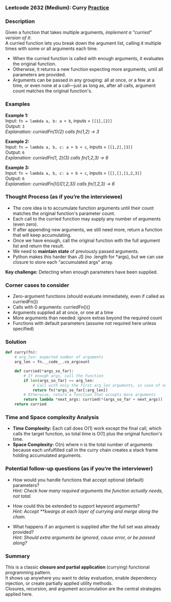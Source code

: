 ### Leetcode 2632 (Medium): Curry [Practice](https://leetcode.com/problems/curry)

### Description  
Given a function that takes multiple arguments, *implement a "curried" version of it*:  
A curried function lets you break down the argument list, calling it multiple times with some or all arguments each time.  
- When the curried function is called with enough arguments, it evaluates the original function.  
- Otherwise, it returns a new function expecting more arguments, until all parameters are provided.  
- Arguments can be passed in any grouping: all at once, or a few at a time, or even none at a call—just as long as, after all calls, argument count matches the original function's.  

### Examples  

**Example 1:**  
Input: `fn = lambda a, b: a + b`, inputs = `[[1],[2]]`  
Output: `3`  
*Explanation: curriedFn(1)(2) calls fn(1,2) → 3*

**Example 2:**  
Input: `fn = lambda a, b, c: a + b + c`, inputs = `[[1,2],[3]]`  
Output: `6`  
*Explanation: curriedFn(1, 2)(3) calls fn(1,2,3) → 6*

**Example 3:**  
Input: `fn = lambda a, b, c: a + b + c`, inputs = `[[],[],[1,2,3]]`  
Output: `6`  
*Explanation: curriedFn()()([1,2,3]) calls fn(1,2,3) → 6*


### Thought Process (as if you’re the interviewee)  
- The core idea is to accumulate function arguments until their count matches the original function's parameter count.  
- Each call to the curried function may supply any number of arguments (even zero).  
- If after appending new arguments, we still need more, return a function that will keep accumulating.  
- Once we have enough, call the original function with the full argument list and return the result.
- We need to **maintain state** of previously passed arguments.  
- Python makes this harder than JS (no .length for *args), but we can use closure to store each "accumulated args" array.

**Key challenge:** Detecting when enough parameters have been supplied.

### Corner cases to consider  
- Zero-argument functions (should evaluate immediately, even if called as curriedFn())  
- Calls with 0 arguments: curriedFn()()  
- Arguments supplied all at once, or one at a time  
- More arguments than needed: ignore extras beyond the required count  
- Functions with default parameters (assume not required here unless specified)


### Solution

```python
def curry(fn):
    # arg_len: expected number of arguments
    arg_len = fn.__code__.co_argcount

    def curried(*args_so_far):
        # If enough args, call the function
        if len(args_so_far) >= arg_len:
            # Call with only the first arg_len arguments, in case of extra
            return fn(*args_so_far[:arg_len])
        # Otherwise, return a function that accepts more arguments
        return lambda *next_args: curried(*(args_so_far + next_args))
    return curried
```

### Time and Space complexity Analysis  

- **Time Complexity:** Each call does O(1) work except the final call, which calls the target function, so total time is O(1) plus the original function's time.
- **Space Complexity:** O(n) where n is the total number of arguments because each unfulfilled call in the curry chain creates a stack frame holding accumulated arguments.

### Potential follow-up questions (as if you’re the interviewer)

- How would you handle functions that accept optional (default) parameters?  
  *Hint: Check how many required arguments the function actually needs, not total.*

- How could this be extended to support keyword arguments?  
  *Hint: Accept \*\*kwargs at each layer of currying and merge along the chain.*

- What happens if an argument is supplied after the full set was already provided?  
  *Hint: Should extra arguments be ignored, cause error, or be passed along?*


### Summary
This is a classic **closure and partial application** (currying) functional programming pattern.  
It shows up anywhere you want to delay evaluation, enable dependency injection, or create partially applied utility methods.  
Closures, recursion, and argument accumulation are the central strategies applied here.